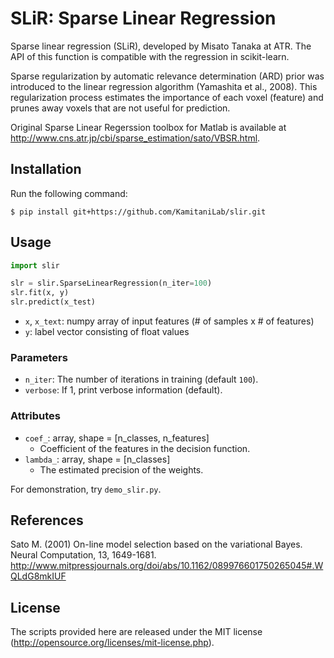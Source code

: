 # SLiR: Sparse Linear Regression

Sparse linear regression (SLiR), developed by Misato Tanaka at ATR.
The API of this function is compatible with the regression in scikit-learn.

Sparse regularization by automatic relevance determination (ARD) prior was introduced to the linear regression algorithm (Yamashita et al., 2008).
This regularization process estimates the importance of each voxel (feature) and prunes away voxels that are not useful for prediction.

Original Sparse Linear Regerssion toolbox for Matlab is available at <http://www.cns.atr.jp/cbi/sparse_estimation/sato/VBSR.html>.

## Installation

Run the following command:

``` shell
$ pip install git+https://github.com/KamitaniLab/slir.git
```

## Usage

``` python
import slir

slr = slir.SparseLinearRegression(n_iter=100)
slr.fit(x, y)
slr.predict(x_test)
```

- `x`, `x_text`: numpy array of input features (# of samples x # of features)
- `y`: label vector consisting of float values 

### Parameters

- `n_iter`: The number of iterations in training (default `100`).
- `verbose`: If 1, print verbose information (default).

### Attributes

- `coef_`: array, shape = [n_classes, n_features]
    - Coefficient of the features in the decision function.
- `lambda_`: array, shape = [n_classes]
    - The estimated precision of the weights.

For demonstration, try `demo_slir.py`.

## References

Sato M. (2001) On-line model selection based on the variational Bayes. Neural Computation, 13, 1649-1681. <http://www.mitpressjournals.org/doi/abs/10.1162/089976601750265045#.WQLdG8mkIUF>

## License

The scripts provided here are released under the MIT license (http://opensource.org/licenses/mit-license.php).
